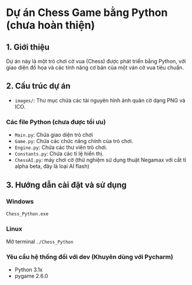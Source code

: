 # Dự án Chess Game bằng Python (chưa hoàn thiện)

## 1. Giới thiệu

Dự án này là một trò chơi cờ vua (Chess) được phát triển bằng Python, với giao diện đồ họa và các tính năng cơ bản của một ván cờ vua tiêu chuẩn.

## 2. Cấu trúc dự án

- `images/`: Thư mục chứa các tài nguyên hình ảnh quân cờ dạng PNG và ICO.

### Các file Python (chưa được tối ưu)

- `Main.py`: Chứa giao diện trò chơi
- `Game.py`: Chứa các chức năng chính của trò chơi.
- `Engine.py`: Chứa các thư viên trò chơi.
- `Constants.py`: Chứa các tỉ lệ hiển thị.
- `ChessAI.py`: máy chơi cờ (thử nghiệm sử dụng thuật Negamax với cắt tỉ alpha beta, đây là loại AI flash)

## 3. Hướng dẫn cài đặt và sử dụng

### Windows
`Chess_Python.exe`

### Linux 
Mở terminal
`./Chess_Python`

### Yêu cầu hệ thống đối với dev (Khuyên dùng với Pycharm)

- Python 3.1x
- pygame 2.6.0
